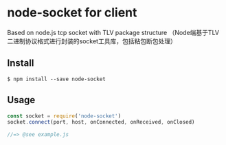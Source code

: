 # node-socket for client
Based on node.js tcp socket with TLV package structure （Node端基于TLV二进制协议格式进行封装的socket工具库，包括粘包断包处理）


## Install

```
$ npm install --save node-socket
```


## Usage

```js
const socket = require('node-socket')
socket.connect(port, host, onConnected, onReceived, onClosed)

//=> @see example.js
```
